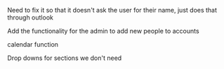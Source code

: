 Need to fix it so that it doesn't ask the user for their name, just does that through outlook

Add the functionality for the admin to add new people to accounts

calendar function 

Drop downs for sections we don't need